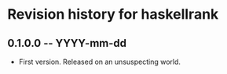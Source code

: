 # Revision history for haskellrank

## 0.1.0.0 -- YYYY-mm-dd

* First version. Released on an unsuspecting world.
